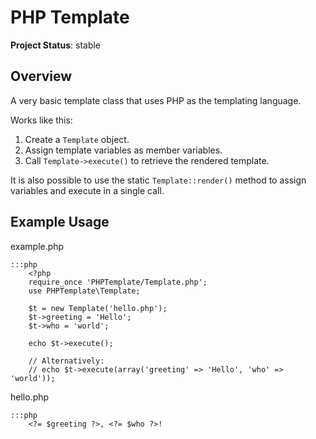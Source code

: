 # PHP Template

__Project Status__: stable


## Overview

A very basic template class that uses PHP as the templating language.

Works like this:

1. Create a `Template` object.
1. Assign template variables as member variables.
1. Call `Template->execute()` to retrieve the rendered template.

It is also possible to use the static `Template::render()` method to assign variables and execute in a single call.


## Example Usage

example.php

	:::php
		<?php
		require_once 'PHPTemplate/Template.php';
		use PHPTemplate\Template;

		$t = new Template('hello.php');
		$t->greeting = 'Hello';
		$t->who = 'world';

		echo $t->execute();

		// Alternatively:
		// echo $t->execute(array('greeting' => 'Hello', 'who' => 'world'));

hello.php

	:::php
		<?= $greeting ?>, <?= $who ?>!

